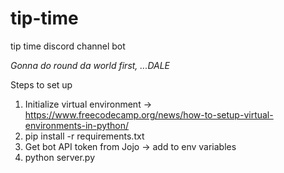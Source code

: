 # tip-time
tip time discord channel bot

_Gonna do round da world first,  ...DALE_


Steps to set up
1. Initialize virtual environment -> https://www.freecodecamp.org/news/how-to-setup-virtual-environments-in-python/
2. pip install -r requirements.txt
3. Get bot API token from Jojo -> add to env variables
4. python server.py